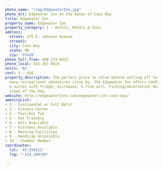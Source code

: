 ```yaml
---
photo_name: "/img/EdgewaterInn.jpg"
photo_alt: Edgewater Inn on the banks of Coos Bay
title: Edgewater Inn
property_name: Edgewater Inn
property_category: 1 - Hotels, Motels & Inns
address:
  street: 275 E. Johnson Avenue
  street2: 
  city: Coos Bay
  state: OR
  zip: '97420'
phone_toll_free: 800-233-0423
phone_local: 541-267-0423
units: '82'
cost: 3 - $$$
property_description: The perfect place to relax before setting off to explore the
  many recreational adventures close by. The Edgewater Inn offers comfortable rooms
  & suites with fridge, microwave, & free wifi. Fishing/observation deck offers beautiful
  views of the bay.
website: http://edgewaterinns.com/edgewater-inn-coos-bay/
amenityList:
- 2 - Continental or Full Bkfst
- 3 - Fitness Center
- 4 - Pool/Hot Tub
- 5 - Pet Friendly
- 6 - WiFi Available
- 7 - Kitchens Available
- 8 - Meeting Facilities
- 9 - Handicap Accessible
- 10 - Chamber Member
coordinates:
  lat: '43.359212'
  lng: "-124.208769"

---
```

